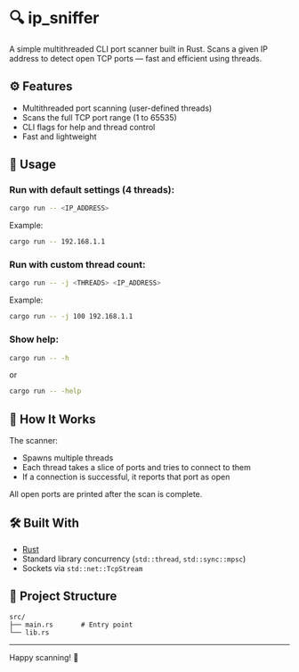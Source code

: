 # 🔍 ip_sniffer

A simple multithreaded CLI port scanner built in Rust.
Scans a given IP address to detect open TCP ports — fast and efficient using threads.

## ⚙️ Features

-   Multithreaded port scanning (user-defined threads)
-   Scans the full TCP port range (1 to 65535)
-   CLI flags for help and thread control
-   Fast and lightweight

## 🚀 Usage

### Run with default settings (4 threads):

```bash
cargo run -- <IP_ADDRESS>
```

Example:

```bash
cargo run -- 192.168.1.1
```

### Run with custom thread count:

```bash
cargo run -- -j <THREADS> <IP_ADDRESS>
```

Example:

```bash
cargo run -- -j 100 192.168.1.1
```

### Show help:

```bash
cargo run -- -h
```

or

```bash
cargo run -- -help
```

## 🧠 How It Works

The scanner:

-   Spawns multiple threads
-   Each thread takes a slice of ports and tries to connect to them
-   If a connection is successful, it reports that port as open

All open ports are printed after the scan is complete.

## 🛠️ Built With

-   [Rust](https://www.rust-lang.org/)
-   Standard library concurrency (`std::thread`, `std::sync::mpsc`)
-   Sockets via `std::net::TcpStream`

## 📁 Project Structure

```
src/
├── main.rs       # Entry point
└── lib.rs
```

---

Happy scanning! 🚀
